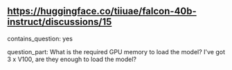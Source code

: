 ## https://huggingface.co/tiiuae/falcon-40b-instruct/discussions/15

contains_question: yes

question_part:
What is the required GPU memory to load the model?
I've got 3 x V100, are they enough to load the model?